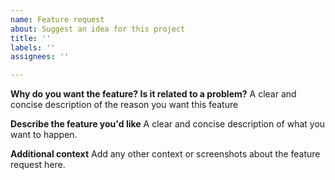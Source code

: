 ```yaml
---
name: Feature request
about: Suggest an idea for this project
title: ''
labels: ''
assignees: ''

---
```


**Why do you want the feature? Is it related to a problem?**
A clear and concise description of the reason you want this feature

**Describe the feature you'd like**
A clear and concise description of what you want to happen.

**Additional context**
Add any other context or screenshots about the feature request here.
